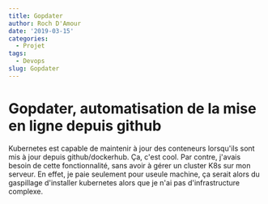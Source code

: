 ```yaml
---
title: Gopdater
author: Roch D'Amour
date: '2019-03-15'
categories:
  - Projet
tags:
  - Devops
slug: Gopdater
---
```


# Gopdater, automatisation de la mise en ligne depuis github

Kubernetes est capable de maintenir à jour des conteneurs lorsqu'ils sont mis à jour depuis github/dockerhub.
Ça, c'est cool. Par contre, j'avais besoin de cette fonctionnalité, sans avoir à gérer un cluster K8s sur mon serveur.
En effet, je paie seulement pour u<!-- ne  -->seule machine, ça serait alors du gaspillage d'installer kubernetes alors que je
n'ai pas d'infrastructure complexe.

